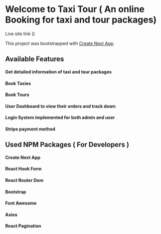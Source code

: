 # Welcome to Taxi Tour ( An online Booking for taxi and tour packages) 

Live site link ()


This project was bootstrapped with [Create Next App](https://github.com/vercel/next.js).

## Available Features

#### Get detailed information of taxi and tour packages
#### Book Taxies 
#### Book Tours 
#### User Dashboard to view their orders and track down
#### Login System implemented for both admin and user
#### Stripe payment method



## Used NPM Packages ( For Developers )
#### Create Next App
#### React Hook Form
#### React Router Dom
#### Bootstrap
#### Font Awesome
#### Axios
#### React Pagination

